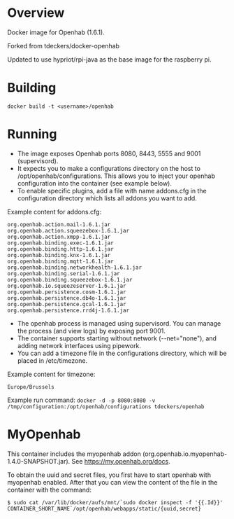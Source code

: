 Overview
========

Docker image for Openhab (1.6.1).

Forked from tdeckers/docker-openhab

Updated to use hypriot/rpi-java as the base image for the raspberry pi.

Building
========

```docker build -t <username>/openhab```

Running
=======

* The image exposes Openhab ports 8080, 8443, 5555 and 9001 (supervisord).
* It expects you to make a configurations directory on the host to /opt/openhab/configurations.  This allows you to inject your openhab configuration into the container (see example below).
* To enable specific plugins, add a file with name addons.cfg in the configuration directory which lists all addons you want to add.

Example content for addons.cfg:
```
org.openhab.action.mail-1.6.1.jar
org.openhab.action.squeezebox-1.6.1.jar
org.openhab.action.xmpp-1.6.1.jar
org.openhab.binding.exec-1.6.1.jar
org.openhab.binding.http-1.6.1.jar
org.openhab.binding.knx-1.6.1.jar
org.openhab.binding.mqtt-1.6.1.jar
org.openhab.binding.networkhealth-1.6.1.jar
org.openhab.binding.serial-1.6.1.jar
org.openhab.binding.squeezebox-1.6.1.jar
org.openhab.io.squeezeserver-1.6.1.jar
org.openhab.persistence.cosm-1.6.1.jar
org.openhab.persistence.db4o-1.6.1.jar
org.openhab.persistence.gcal-1.6.1.jar
org.openhab.persistence.rrd4j-1.6.1.jar
```

* The openhab process is managed using supervisord.  You can manage the process (and view logs) by exposing port 9001.
* The container supports starting without network (--net="none"), and adding network interfaces using pipework.
* You can add a timezone file in the configurations directory, which will be placed in /etc/timezone.

Example content for timezone:
```
Europe/Brussels
```

Example run command:
```docker -d -p 8080:8080 -v /tmp/configuration:/opt/openhab/configurations tdeckers/openhab```

MyOpenhab
=========
This container includes the myopenhab addon (org.openhab.io.myopenhab-1.4.0-SNAPSHOT.jar). See https://my.openhab.org/docs.

To obtain the uuid and secret files, you first have to start openhab with myopenhab enabled. After that you can view the content of the file in the container with the command:
```
$ sudo cat /var/lib/docker/aufs/mnt/`sudo docker inspect -f '{{.Id}}' CONTAINER_SHORT_NAME`/opt/openhab/webapps/static/{uuid,secret}
```
